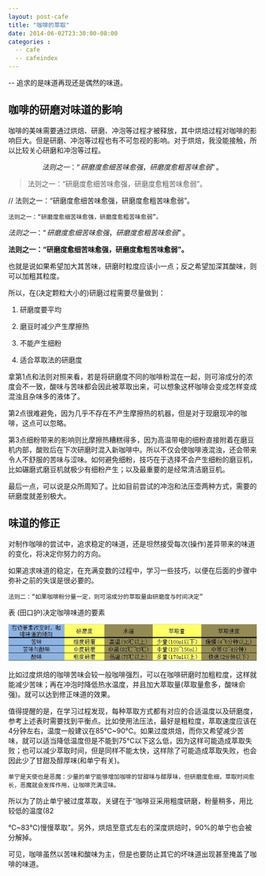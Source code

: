 ```yaml
---
layout: post-cafe
title: "咖啡的萃取"
date: 2014-06-02T23:30:00-08:00
categories :
  -- cafe
  -- cafeindex 
---
```

-- 追求的是味道再现还是偶然的味道。



咖啡的研磨对味道的影响
-----------

咖啡的美味需要通过烘焙、研磨、冲泡等过程才被释放，其中烘焙过程对咖啡的影响巨大。但是研磨、冲泡等过程也有不可忽视的影响。对于烘焙，我没能接触，所以比较关心研磨和冲泡等过程。



$$
法则之一：“研磨度愈细苦味愈强，研磨度愈粗苦味愈弱”。
$$

>   法则之一：“研磨度愈细苦味愈强，研磨度愈粗苦味愈弱”。

//  法则之一：“研磨度愈细苦味愈强，研磨度愈粗苦味愈弱”。

[^]: 法则之一：“研磨度愈细苦味愈强，研磨度愈粗苦味愈弱”。

`法则之一：“研磨度愈细苦味愈强，研磨度愈粗苦味愈弱”。`

$法则之一：“研磨度愈细苦味愈强，研磨度愈粗苦味愈弱”。$

**法则之一：“研磨度愈细苦味愈强，研磨度愈粗苦味愈弱”。**



也就是说如果希望加大其苦味，研磨时粒度应该小一点；反之希望加深其酸味，则可以加粗其粒度。

所以，在(决定颗粒大小的)研磨过程需要尽量做到：

1.  研磨度要平均

2.  磨豆时减少产生摩擦热

3.  不能产生细粉

4.  适合萃取法的研磨度

拿第1点和法则对照来看，若是将研磨度不同的咖啡粉混在一起，则可溶成分的浓度会不一致，酸味与苦味都会因此被萃取出来，可以想象这杯咖啡会变成怎样变成混浊且杂味多的液体了。

第2点很难避免，因为几乎不存在不产生摩擦热的机器，但是对于现磨现冲的咖啡，这点可以忽略。

第3点细粉带来的影响则比摩擦热糟糕得多，因为高温带电的细粉直接附着在磨豆机内部，酸败后在下次研磨时混入新咖啡中。所以不仅会使咖啡液混浊，还会带来令人不舒服的苦味与涩味。如何避免细粉，技巧在于选择不会产生细粉的磨豆机，比如碾磨式磨豆机就极少有细粉产生；以及最重要的是经常清洁磨豆机。

最后一点，可以说是众所周知了。比如目前尝试的冲泡和法压壶两种方式，需要的研磨度就差别极大。



味道的修正
-----

对制作咖啡的尝试中，追求稳定的味道，还是坦然接受每次(操作)差异带来的味道的变化，将决定你努力的方向。

如果追求味道的稳定，在充满变数的过程中，学习一些技巧，以便在后面的步骤中弥补之前的失误是很必要的。



~~~~~~~~~~~~~~~~~~~~~~~~~~~~~~~~~~~~~~~~~~~~~~~~~~~~~~~~~~~~~~~~~~~~~~~~~~~~~~~~
法则二：“如果咖啡粉分量一定，则可溶成分的萃取量由研磨度与时间决定”
~~~~~~~~~~~~~~~~~~~~~~~~~~~~~~~~~~~~~~~~~~~~~~~~~~~~~~~~~~~~~~~~~~~~~~~~~~~~~~~~



表 (田口护)决定咖啡味道的要素

![](</images/2014/coffee-yaosu.jpg>)

比如过度烘焙的咖啡苦味会较一般咖啡强烈，可以在咖啡研磨时加粗粒度，这样就能减少苦味；再在冲泡时降低热水温度，并且加大萃取量(萃取量愈多，酸味俞强)。就可以达到修正味道的效果。

值得提醒的是，在学习过程发现，每种萃取方式都有对应的合适温度以及研磨度，参考上述表时需要找到平衡点。比如使用法压法，最好是粗粒度，萃取速度应该在4分钟左右，温度一般建议在85℃~90℃。如果过度烘焙，而你又希望减少苦味，就可以适当降低温度但是不能到75℃以下这么低，因为这样可能造成萃取失败；也可以减少萃取时间，但是同样不能太快，这样除了可能造成萃取失败，也会因此少了甘甜及醇厚味(和单宁有关)。

~~~~~~~~~~~~~~~~~~~~~~~~~~~~~~~~~~~~~~~~~~~~~~~~~~~~~~~~~~~~~~~~~~~~~~~~~~~~~~~~
单宁是天使也是恶魔：少量的单宁能够增加咖啡的甘甜味与醇厚味，但研磨度愈细，萃取时间愈长，恶魔就会发挥作用，让咖啡充满涩味。
~~~~~~~~~~~~~~~~~~~~~~~~~~~~~~~~~~~~~~~~~~~~~~~~~~~~~~~~~~~~~~~~~~~~~~~~~~~~~~~~

所以为了防止单宁被过度萃取，关键在于“咖啡豆采用粗度研磨，粉量稍多，用比较低的温度(82

℃~83℃)慢慢萃取”。另外，烘焙至意式左右的深度烘焙时，90%的单宁也会被分解掉。

可见，咖啡虽然以苦味和酸味为主，但是也要防止其它的坏味道出现甚至掩盖了咖啡的味道。
